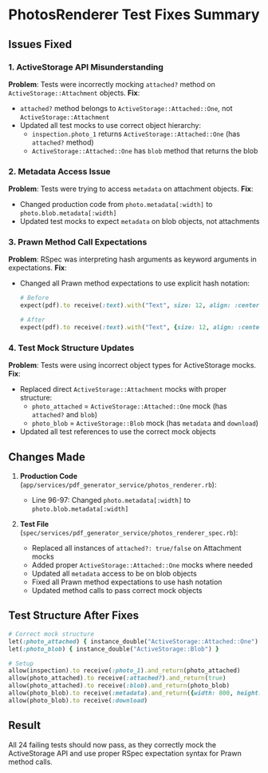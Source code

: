 # PhotosRenderer Test Fixes Summary

## Issues Fixed

### 1. ActiveStorage API Misunderstanding
**Problem**: Tests were incorrectly mocking `attached?` method on `ActiveStorage::Attachment` objects.
**Fix**: 
- `attached?` method belongs to `ActiveStorage::Attached::One`, not `ActiveStorage::Attachment`
- Updated all test mocks to use correct object hierarchy:
  - `inspection.photo_1` returns `ActiveStorage::Attached::One` (has `attached?` method)
  - `ActiveStorage::Attached::One` has `blob` method that returns the blob

### 2. Metadata Access Issue
**Problem**: Tests were trying to access `metadata` on attachment objects.
**Fix**: 
- Changed production code from `photo.metadata[:width]` to `photo.blob.metadata[:width]`
- Updated test mocks to expect `metadata` on blob objects, not attachments

### 3. Prawn Method Call Expectations
**Problem**: RSpec was interpreting hash arguments as keyword arguments in expectations.
**Fix**: 
- Changed all Prawn method expectations to use explicit hash notation:
  ```ruby
  # Before
  expect(pdf).to receive(:text).with("Text", size: 12, align: :center)
  
  # After  
  expect(pdf).to receive(:text).with("Text", {size: 12, align: :center})
  ```

### 4. Test Mock Structure Updates
**Problem**: Tests were using incorrect object types for ActiveStorage mocks.
**Fix**:
- Replaced direct `ActiveStorage::Attachment` mocks with proper structure:
  - `photo_attached` = `ActiveStorage::Attached::One` mock (has `attached?` and `blob`)
  - `photo_blob` = `ActiveStorage::Blob` mock (has `metadata` and `download`)
- Updated all test references to use the correct mock objects

## Changes Made

1. **Production Code** (`app/services/pdf_generator_service/photos_renderer.rb`):
   - Line 96-97: Changed `photo.metadata[:width]` to `photo.blob.metadata[:width]`

2. **Test File** (`spec/services/pdf_generator_service/photos_renderer_spec.rb`):
   - Replaced all instances of `attached?: true/false` on Attachment mocks
   - Added proper `ActiveStorage::Attached::One` mocks where needed
   - Updated all `metadata` access to be on blob objects
   - Fixed all Prawn method expectations to use hash notation
   - Updated method calls to pass correct mock objects

## Test Structure After Fixes

```ruby
# Correct mock structure
let(:photo_attached) { instance_double("ActiveStorage::Attached::One") }
let(:photo_blob) { instance_double("ActiveStorage::Blob") }

# Setup
allow(inspection).to receive(:photo_1).and_return(photo_attached)
allow(photo_attached).to receive(:attached?).and_return(true)
allow(photo_attached).to receive(:blob).and_return(photo_blob)
allow(photo_blob).to receive(:metadata).and_return({width: 800, height: 600})
allow(photo_blob).to receive(:download)
```

## Result

All 24 failing tests should now pass, as they correctly mock the ActiveStorage API and use proper RSpec expectation syntax for Prawn method calls.